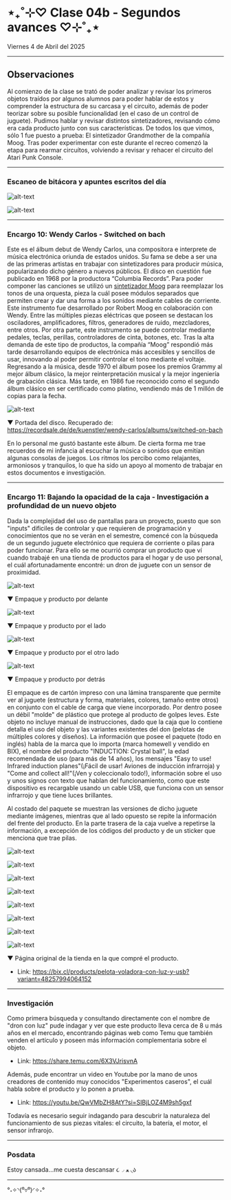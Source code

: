 # ⋆₊˚⊹♡ Clase 04b - Segundos avances ♡⊹˚₊⋆

Viernes 4 de Abril del 2025

***

## Observaciones

Al comienzo de la clase se trató de poder analizar y revisar los primeros objetos traídos por algunos alumnos para poder hablar de estos y comprender la estructura de su carcasa y el circuito, además de poder teorizar sobre su posible funcionalidad (en el caso de un control de juguete). Pudimos hablar y revisar distintos sintetizadores, revisando cómo era cada producto junto con sus características. De todos los que vimos, sólo 1 fue puesto a prueba: El sintetizador Grandmother de la compañía Moog. Tras poder experimentar con este durante el recreo comenzó la etapa para rearmar circuítos, volviendo a revisar y rehacer el circuito del Atari Punk Console.

***

### Escaneo de bitácora y apuntes escritos del día

![alt-text](./archivos/001-08.04.jpg)

![alt-text](./archivos/002-08.04.jpg)

***

### Encargo 10: Wendy Carlos - Switched on bach

Este es el álbum debut de Wendy Carlos, una compositora e interprete de música electrónica oriunda de estados unidos. Su fama se debe a ser una de las primeras artistas en trabajar con sintetizadores para producir música, popularizando dicho género a nuevos públicos.
El disco en cuestión fue publicado en 1968 por la productora “Columbia Records”. Para poder componer las canciones se utilizó un [sintetizador Moog]( https://en.wikipedia.org/wiki/Moog_synthesizer) para reemplazar los tonos de una orquesta, pieza la cuál posee módulos separados que permiten crear y dar una forma a los sonidos mediante cables de corriente. Este instrumento fue desarrollado por Robert Moog en colaboración con Wendy. Entre las múltiples piezas eléctricas que poseen se destacan los osciladores, amplificadores, filtros, generadores de ruido, mezcladores, entre otros. Por otra parte, este instrumento se puede controlar mediante pedales, teclas, perillas, controladores de cinta, botones, etc. Tras la alta demanda de este tipo de productos, la compañía “Moog” respondió más tarde desarrollando equipos de electrónica más accesibles y sencillos de usar, innovando al poder permitir controlar el tono mediante el voltaje.
Regresando a la música, desde 1970 el álbum posee los premios Grammy al mejor álbum clásico, la mejor reinterpretación musical y la mejor ingeniería de grabación clásica.
Más tarde, en 1986 fue reconocido como el segundo álbum clásico en ser certificado como platino, vendiendo más de 1 millón de copias para la fecha.

![alt-text](./archivos/001.jpg)

▼ Portada del disco. Recuperado de: https://recordsale.de/de/kuenstler/wendy-carlos/albums/switched-on-bach


En lo personal me gustó bastante este álbum. De cierta forma me trae recuerdos de mi infancia al escuchar la música o sonidos que emitían algunas consolas de juegos. Los ritmos los percibo como relajantes, armoniosos y tranquilos, lo que ha sido un apoyo al momento de trabajar en estos documentos e investigación.

***

### Encargo 11: Bajando la opacidad de la caja - Investigación a profundidad de un nuevo objeto


Dada la complejidad del uso de pantallas para un proyecto, puesto que son "inputs" dificiles de controlar y que requieren de programación y conocimientos que no se verán en el semestre, comencé con la búsqueda de un segundo juguete electrónico que requiera de corriente o pilas para poder funcionar. Para ello se me ocurrió comprar un producto que ví cuando trabajé en una tienda de productos para el hogar y de uso personal, el cuál afortunadamente encontré: un dron de juguete con un sensor de proximidad.

![alt-text](./archivos/003-08.04.jpeg)

▼ Empaque y producto por delante

![alt-text](./archivos/004-08.04.jpeg)

▼ Empaque y producto por el lado

![alt-text](./archivos/005-08.04.jpeg)

▼ Empaque y producto por el otro lado

![alt-text](./archivos/006-08.04.jpeg)

▼ Empaque y producto por detrás

El empaque es de cartón impreso con una lámina transparente que permite ver al juguete (estructura y forma, materiales, colores, tamaño entre otros) en conjunto con el cable de carga que viene incorporado. Por dentro posee un débil "molde" de plástico que protege al producto de golpes leves. Este objeto no incluye manual de instrucciones, dado que la caja que lo contiene detalla el uso del objeto y las variantes existentes del don (pelotas de múltiples colores y diseños). La información que posee el paquete (todo en inglés) habla de la marca que lo importa (marca homewell y vendido en BIX), el nombre del producto "INDUCTION: Crystal ball", la edad recomendada de uso (para más de 14 años), los mensajes "Easy to use! Infrared induction planes"(¡Fácil de usar! Aviones de inducción infrarroja) y "Come and collect all!"(¡Ven y coleccionalo todo!), información sobre el uso y unos signos con texto que hablan del funcionamiento, como que este dispositivo es recargable usando un cable USB, que funciona con un sensor infrarrojo y que tiene luces brillantes.

Al costado del paquete se muestran las versiones de dicho juguete mediante imágenes, mientras que al lado opuesto se repite la información del frente del producto. En la parte trasera de la caja vuelve a repetirse la información, a excepción de los códigos del producto y de un sticker que menciona que trae pilas.

![alt-text](./archivos/007-08.04.jpeg)

![alt-text](./archivos/008-08.04.jpeg)

![alt-text](./archivos/009-08.04.jpeg)

![alt-text](./archivos/010-08.04.jpeg)

![alt-text](./archivos/011-08.04.jpeg)

![alt-text](./archivos/012-08.04.jpeg)

![alt-text](./archivos/013-08.04.jpeg)

![alt-text](./archivos/014-08.04.jpeg)

▼ Página original de la tienda en la que compré el producto.

- Link: <https://bix.cl/products/pelota-voladora-con-luz-y-usb?variant=48257994064152>

***

### Investigación

Como primera búsqueda y consultando directamente con el nombre de "dron con luz" pude indagar y ver que este producto lleva cerca de 8 u más años en el mercado, encontrando páginas web como Temu que también venden el artículo y poseen más información complementaria sobre el objeto.

- Link: <https://share.temu.com/6X3VJrisvnA>

Además, pude encontrar un video en Youtube por la mano de unos creadores de contenido muy conocidos "Experimentos caseros", el cuál habla sobre el producto y lo ponen a prueba.

- Link: <https://youtu.be/QwVMbZH8AtY?si=SIBjLOZ4M9sh5gxf>

Todavía es necesario seguir indagando para descubrir la naturaleza del funcionamiento de sus piezas vitales: el circuito, la batería, el motor, el sensor infrarojo.

***

### Posdata

Estoy cansada...me cuesta descansar ૮◞ ﻌ ◟ა

***

°˖✧◝(⁰▿⁰)◜✧˖°
